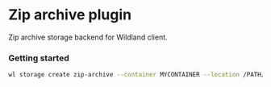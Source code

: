 # Zip archive plugin

Zip archive storage backend for Wildland client.

### Getting started

```bash
wl storage create zip-archive --container MYCONTAINER --location /PATH/TO/ZIP/ARCHIVE
```

